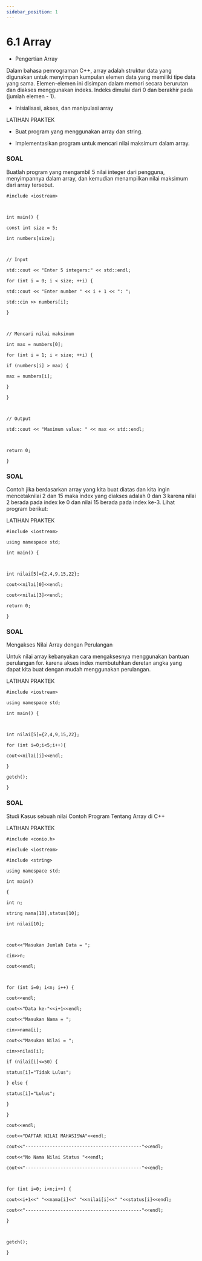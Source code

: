 ```yaml
---
sidebar_position: 1
---
```


# 6.1 Array	


-   Pengertian Array
    

  

Dalam bahasa pemrograman C++, array adalah struktur data yang digunakan untuk menyimpan kumpulan elemen data yang memiliki tipe data yang sama. Elemen-elemen ini disimpan dalam memori secara berurutan dan diakses menggunakan indeks. Indeks dimulai dari 0 dan berakhir pada (jumlah elemen - 1).

  

-   Inisialisasi, akses, dan manipulasi array


LATIHAN PRAKTEK

-   Buat program yang menggunakan array dan string.
    
-   Implementasikan program untuk mencari nilai maksimum dalam array.
    

  

### SOAL

Buatlah program yang mengambil 5 nilai integer dari pengguna, menyimpannya dalam array, dan kemudian menampilkan nilai maksimum dari array tersebut.
```
#include <iostream>

  

int main() {

const int size = 5;

int numbers[size];

  

// Input

std::cout << "Enter 5 integers:" << std::endl;

for (int i = 0; i < size; ++i) {

std::cout << "Enter number " << i + 1 << ": ";

std::cin >> numbers[i];

}

  

// Mencari nilai maksimum

int max = numbers[0];

for (int i = 1; i < size; ++i) {

if (numbers[i] > max) {

max = numbers[i];

}

}

  

// Output

std::cout << "Maximum value: " << max << std::endl;

  

return 0;

}
```


### SOAL

  

Contoh jika berdasarkan array yang kita buat diatas dan kita ingin mencetaknilai 2 dan 15 maka index yang diakses adalah 0 dan 3 karena nilai 2 berada pada index ke 0 dan nilai 15 berada pada index ke-3. Lihat program berikut:

  

LATIHAN PRAKTEK

  
 ```
#include <iostream>

using namespace std;

int main() {

  

int nilai[5]={2,4,9,15,22};

cout<<nilai[0]<<endl;

cout<<nilai[3]<<endl;

return 0;

}
```


### SOAL

  

Mengakses Nilai Array dengan Perulangan

  

Untuk nilai array kebanyakan cara mengaksesnya menggunakan bantuan perulangan for. karena akses index membutuhkan deretan angka yang dapat kita buat dengan mudah menggunakan perulangan.

  

LATIHAN PRAKTEK
```
#include <iostream>

using namespace std;

int main() {

  

int nilai[5]={2,4,9,15,22};

for (int i=0;i<5;i++){

cout<<nilai[i]<<endl;

}

getch();

}
```


### SOAL

Studi Kasus sebuah nilai Contoh Program Tentang Array di C++

LATIHAN PRAKTEK
```
#include <conio.h>

#include <iostream>

#include <string>

using namespace std;

int main()

{

int n;

string nama[10],status[10];

int nilai[10];

  

cout<<"Masukan Jumlah Data = ";

cin>>n;

cout<<endl;

  

for (int i=0; i<n; i++) {

cout<<endl;

cout<<"Data ke-"<<i+1<<endl;

cout<<"Masukan Nama = ";

cin>>nama[i];

cout<<"Masukan Nilai = ";

cin>>nilai[i];

if (nilai[i]<=50) {

status[i]="Tidak Lulus";

} else {

status[i]="Lulus";

}

}

cout<<endl;

cout<<"DAFTAR NILAI MAHASISWA"<<endl;

cout<<"-------------------------------------------"<<endl;

cout<<"No Nama Nilai Status "<<endl;

cout<<"-------------------------------------------"<<endl;

  

for (int i=0; i<n;i++) {

cout<<i+1<<" "<<nama[i]<<" "<<nilai[i]<<" "<<status[i]<<endl;

cout<<"-------------------------------------------"<<endl;

}

  

getch();

}
```